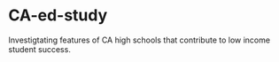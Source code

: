 # CA-ed-study

Investigtating features of CA high schools that contribute to low income student success.
